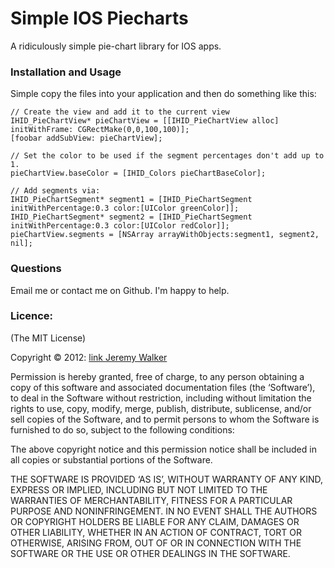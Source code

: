 # Simple IOS Piecharts

A ridiculously simple pie-chart library for IOS apps.

### Installation and Usage

Simple copy the files into your application and then do something like this:

    // Create the view and add it to the current view
    IHID_PieChartView* pieChartView = [[IHID_PieChartView alloc] initWithFrame: CGRectMake(0,0,100,100)];
    [foobar addSubView: pieChartView];

    // Set the color to be used if the segment percentages don't add up to 1.
    pieChartView.baseColor = [IHID_Colors pieChartBaseColor];

    // Add segments via:
    IHID_PieChartSegment* segment1 = [IHID_PieChartSegment initWithPercentage:0.3 color:[UIColor greenColor]];
    IHID_PieChartSegment* segment2 = [IHID_PieChartSegment initWithPercentage:0.3 color:[UIColor redColor]];
    pieChartView.segments = [NSArray arrayWithObjects:segment1, segment2, nil];

### Questions
Email me or contact me on Github. I'm happy to help.

### Licence:
(The MIT License)

Copyright © 2012:
[link Jeremy Walker]("https://github.com/ihid")

Permission is hereby granted, free of charge, to any person obtaining a copy of this software and associated documentation files (the ‘Software’), to deal in the Software without restriction, including without limitation the rights to use, copy, modify, merge, publish, distribute, sublicense, and/or sell copies of the Software, and to permit persons to whom the Software is furnished to do so, subject to the following conditions:

The above copyright notice and this permission notice shall be included in all copies or substantial portions of the Software.

THE SOFTWARE IS PROVIDED ‘AS IS’, WITHOUT WARRANTY OF ANY KIND, EXPRESS OR IMPLIED, INCLUDING BUT NOT LIMITED TO THE WARRANTIES OF MERCHANTABILITY, FITNESS FOR A PARTICULAR PURPOSE AND NONINFRINGEMENT. IN NO EVENT SHALL THE AUTHORS OR COPYRIGHT HOLDERS BE LIABLE FOR ANY CLAIM, DAMAGES OR OTHER LIABILITY, WHETHER IN AN ACTION OF CONTRACT, TORT OR OTHERWISE, ARISING FROM, OUT OF OR IN CONNECTION WITH THE SOFTWARE OR THE USE OR OTHER DEALINGS IN THE SOFTWARE.